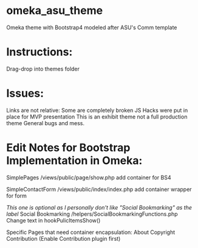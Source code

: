 # omeka_asu_theme
Omeka theme with Bootstrap4 modeled after ASU's Comm template

# Instructions: 
Drag-drop into themes folder

# Issues:
Links are not relative: Some are completely broken
JS Hacks were put in place for MVP presentation
This is an exhibit theme not a full production theme
General bugs and mess.

# Edit Notes for Bootstrap Implementation in Omeka:
SimplePages
	/views/public/page/show.php
	add container for BS4
	
SimpleContactForm
	/views/public/index/index.php
	add container wrapper for form

*This one is optional as I personally don't like "Social Bookmarking" as the label*
Social Bookmarking
	/helpers/SocialBookmarkingFunctions.php
	Change text in hookPulicItemsShow()
  
Specific Pages that need container encapsulation: 
About
Copyright
Contribution (Enable Contribution plugin first)
